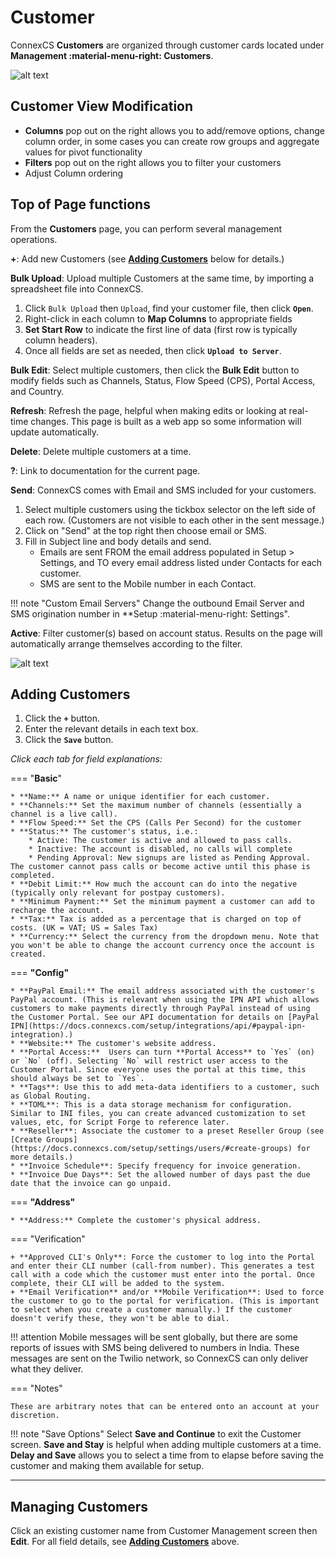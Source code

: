 # Customer

ConnexCS **Customers** are organized through customer cards located under **Management :material-menu-right: Customers**. 

![alt text][customers]

## Customer View Modification

* **Columns** pop out on the right allows you to add/remove options, change column order, in some cases you can create row groups and aggregate values for pivot functionality
* **Filters** pop out on the right allows you to filter your customers
* Adjust Column ordering

## Top of Page functions
From the **Customers** page, you can perform several management operations. 


**+**: Add new Customers (see [**Adding Customers**](https://docs.connexcs.com/customer/customer/#adding-customers) below for details.)

**Bulk Upload**: Upload multiple Customers at the same time, by importing a spreadsheet file into ConnexCS. 

1. Click `Bulk Upload` then `Upload`, find your customer file, then click **`Open`**. 
2. Right-click in each column to **Map Columns** to appropriate fields
3. **Set Start Row** to indicate the first line of data (first row is typically column headers). 
4. Once all fields are set as needed, then click **`Upload to Server`**. 

**Bulk Edit**: Select multiple customers, then click the **Bulk Edit** button to modify fields such as Channels, Status, Flow Speed (CPS), Portal Access, and Country. 

**Refresh**: Refresh the page, helpful when making edits or looking at real-time changes. This page is built as a web app so some information will update automatically.  

**Delete**: Delete multiple customers at a time. 

**?**: Link to documentation for the current page. 

**Send**: ConnexCS comes with Email and SMS included for your customers.

1. Select multiple customers using the tickbox selector on the left side of each row. (Customers are not visible to each other in the sent message.)
2. Click on "Send" at the top right then choose email or SMS.
3. Fill in Subject line and body details and send. 
   * Emails are sent FROM the email address populated in Setup > Settings, and TO every email address listed under Contacts for each customer. 
   * SMS are sent to the Mobile number in each Contact. 

!!! note "Custom Email Servers"
    Change the outbound Email Server and SMS origination number in **Setup :material-menu-right: Settings". 

**Active**: Filter customer(s) based on account status. Results on the page will automatically arrange themselves according to the filter.

![alt text][customer-status]

## Adding Customers

1. Click the **`+`** button.
2. Enter the relevant details in each text box.
3. Click the **`Save`** button.

*Click each tab for field explanations:*

=== "**Basic**"

    * **Name:** A name or unique identifier for each customer.
    * **Channels:** Set the maximum number of channels (essentially a channel is a live call). 
    * **Flow Speed:** Set the CPS (Calls Per Second) for the customer
    * **Status:** The customer's status, i.e.:
        * Active: The customer is active and allowed to pass calls. 
        * Inactive: The account is disabled, no calls will complete 
        * Pending Approval: New signups are listed as Pending Approval. The customer cannot pass calls or become active until this phase is completed. 
    * **Debit Limit:** How much the account can do into the negative (typically only relevant for postpay customers).
    * **Minimum Payment:** Set the minimum payment a customer can add to recharge the account. 
    * **Tax:** Tax is added as a percentage that is charged on top of costs. (UK = VAT; US = Sales Tax)
    * **Currency:** Select the currency from the dropdown menu. Note that you won't be able to change the account currency once the account is created.

=== **"Config"**

    * **PayPal Email:** The email address associated with the customer's PayPal account. (This is relevant when using the IPN API which allows customers to make payments directly through PayPal instead of using the Customer Portal. See our API documentation for details on [PayPal IPN](https://docs.connexcs.com/setup/integrations/api/#paypal-ipn-integration).) 
    * **Website:** The customer's website address.
    * **Portal Access:**  Users can turn **Portal Access** to `Yes` (on) or `No` (off). Selecting `No` will restrict user access to the Customer Portal. Since everyone uses the portal at this time, this should always be set to `Yes`. 
    * **Tags**: Use this to add meta-data identifiers to a customer, such as Global Routing.
    * **TOML**: This is a data storage mechanism for configuration. Similar to INI files, you can create advanced customization to set values, etc, for Script Forge to reference later. 
    * **Reseller**: Associate the customer to a preset Reseller Group (see [Create Groups](https://docs.connexcs.com/setup/settings/users/#create-groups) for more details.)
    * **Invoice Schedule**: Specify frequency for invoice generation. 
    * **Invoice Due Days**: Set the allowed number of days past the due date that the invoice can go unpaid. 

=== **"Address"**
    
    * **Address:** Complete the customer's physical address.

=== "Verification"

    + **Approved CLI's Only**: Force the customer to log into the Portal and enter their CLI number (call-from number). This generates a test call with a code which the customer must enter into the portal. Once complete, their CLI will be added to the system. 
    + **Email Verification** and/or **Mobile Verification**: Used to force the customer to go to the portal for verification. (This is important to select when you create a customer manually.) If the customer doesn't verify these, they won't be able to dial. 

!!! attention
    Mobile messages will be sent globally, but there are some reports of issues with SMS being delivered to numbers in India. These messages are sent on the Twilio network, so ConnexCS can only deliver what they deliver. 
    
=== "Notes"

    These are arbitrary notes that can be entered onto an account at your discretion. 
    
!!! note "Save Options"
    Select **Save and Continue** to exit the Customer screen. **Save and Stay** is helpful when adding multiple customers at a time. **Delay and Save** allows you to select a time from to elapse before saving the customer and making them available for setup. 
___

## Managing Customers
Click an existing customer name from Customer Management screen then **Edit**. For all field details, see **[Adding Customers](../customer/#adding-customers)** above. 



[customers]: /customer/img/customers.png "Customer-Dashboard"
[add-customer]: /customer/img/35.png "Add-Customer"


[customer-status]: /customer/img/39.png "Customer-Status"
[edit-customer]: /customer/img/40.png "Edit-Customer"

[stats-tab]: /customer/img/42.png "Stats Tab"

[CLI]: <https://docs.connexcs.com/en/latest/cli>
[Ingress Routing]: <https://docs.connexcs.com/en/latest/ingress-routing>

[customer]: /customer/img/60.png "customer"
[contacts]: /customer/img/61.png "contacts"
